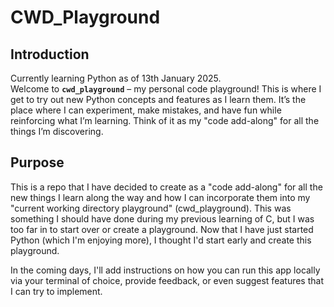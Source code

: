 # CWD_Playground

## Introduction
Currently learning Python as of 13th January 2025.\
Welcome to **`cwd_playground`** – my personal code playground! This is where I get to try out new Python concepts and features as I learn them. It’s the place where I can experiment, make mistakes, and have fun while reinforcing what I’m learning. Think of it as my "code add-along" for all the things I’m discovering.

## Purpose
This is a repo that I have decided to create as a "code add-along" for all the new things I learn along the way and how I can incorporate them into my "current working directory playground" (cwd_playground).
This was something I should have done during my previous learning of C, but I was too far in to start over or create a playground. Now that I have just started Python (which I'm enjoying more), I thought I'd start early and create this playground.

In the coming days, I'll add instructions on how you can run this app locally via your terminal of choice, provide feedback, or even suggest features that I can try to implement.


